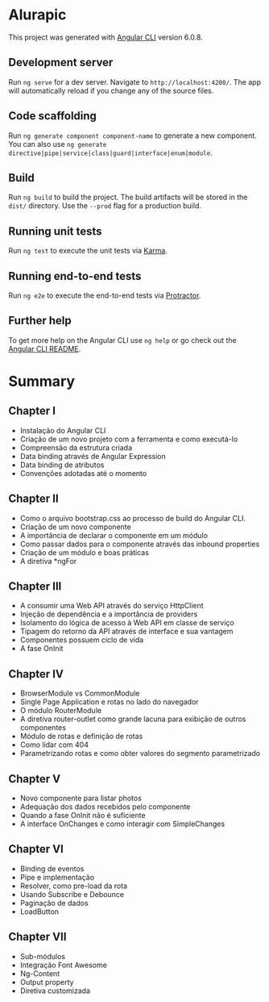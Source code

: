 # Alurapic

This project was generated with [Angular CLI](https://github.com/angular/angular-cli) version 6.0.8.

## Development server

Run `ng serve` for a dev server. Navigate to `http://localhost:4200/`. The app will automatically reload if you change any of the source files.

## Code scaffolding

Run `ng generate component component-name` to generate a new component. You can also use `ng generate directive|pipe|service|class|guard|interface|enum|module`.

## Build

Run `ng build` to build the project. The build artifacts will be stored in the `dist/` directory. Use the `--prod` flag for a production build.

## Running unit tests

Run `ng test` to execute the unit tests via [Karma](https://karma-runner.github.io).

## Running end-to-end tests

Run `ng e2e` to execute the end-to-end tests via [Protractor](http://www.protractortest.org/).

## Further help

To get more help on the Angular CLI use `ng help` or go check out the [Angular CLI README](https://github.com/angular/angular-cli/blob/master/README.md).

# Summary

## Chapter I
- Instalação do Angular CLI
- Criação de um novo projeto com a ferramenta e como executá-lo
- Compreensão da estrutura criada
- Data binding através de Angular Expression
- Data binding de atributos
- Convenções adotadas até o momento

## Chapter II
- Como o arquivo bootstrap.css ao processo de build do Angular CLI.
- Criação de um novo componente
- A importância de declarar o componente em um módulo
- Como passar dados para o componente através das inbound properties
- Criação de um módulo e boas práticas
- A diretiva *ngFor

## Chapter III
- A consumir uma Web API através do serviço HttpClient
- Injeção de dependência e a importância de providers
- Isolamento do lógica de acesso à Web API em classe de serviço
- Tipagem do retorno da API através de interface e sua vantagem
- Componentes possuem ciclo de vida
- A fase OnInit

## Chapter IV
- BrowserModule vs CommonModule
- Single Page Application e rotas no lado do navegador
- O módulo RouterModule
- A diretiva router-outlet como grande lacuna para exibição de outros componentes
- Módulo de rotas e definição de rotas
- Como lidar com 404
- Parametrizando rotas e como obter valores do segmento parametrizado

## Chapter V
- Novo componente para listar photos
- Adequação dos dados recebidos pelo componente
- Quando a fase OnInit não é suficiente
- A interface OnChanges e como interagir com SimpleChanges

## Chapter VI
- Binding de eventos
- Pipe e implementação
- Resolver, como pre-load da rota
- Usando Subscribe e Debounce
- Paginação de dados
- LoadButton

## Chapter VII
- Sub-módulos
- Integração Font Awesome
- Ng-Content
- Output property
- Diretiva customizada